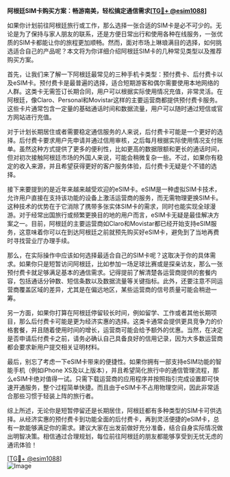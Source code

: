 **阿根廷SIM卡购买方案：畅游南美，轻松搞定通信需求[[TG💪+ @esim1088](https://t.me/s/esim1088)]**

如果你计划前往阿根廷旅行或工作，那么选择一张合适的SIM卡是必不可少的。无论是为了保持与家人朋友的联系，还是方便日常出行和使用各种在线服务，一张优质的SIM卡都能让你的旅程更加顺畅。然而，面对市场上琳琅满目的选择，如何挑选适合自己的产品呢？本文将为你详细介绍阿根廷SIM卡的几种常见类型以及推荐购买方案。

首先，让我们来了解一下阿根廷最常见的三种手机卡类型：预付费卡、后付费卡以及eSIM卡。预付费卡是最普遍的选择，适合短期游客和偶尔需要使用本地网络的人群。这类卡无需签订长期合同，用户可以根据实际使用情况充值，非常灵活。在阿根廷，像Claro、Personal和Movistar这样的主要运营商都提供预付费卡服务。这些卡片通常包含一定量的基础通话时间和数据流量，用户可以随时通过短信或官方网站进行充值。

对于计划长期居住或者需要稳定通信服务的人来说，后付费卡可能是一个更好的选择。后付费卡要求用户先申请并通过信用审核，之后每月根据实际使用情况支付账单。虽然这种方式提供了更多的便利性，比如更高的数据限额和更长的通话时间，但对初次接触阿根廷市场的外国人来说，可能会稍微复杂一些。不过，如果你有稳定的收入来源，并且希望获得更好的客户服务体验，后付费卡无疑是个不错的选择。

接下来要提到的是近年来越来越受欢迎的eSIM卡。eSIM是一种虚拟SIM卡技术，允许用户直接在支持该功能的设备上激活运营商的服务，而无需物理更换SIM卡。这种技术的优势在于它消除了携带多张实体SIM卡的需求，同时也能实现全球漫游。对于经常出国旅行或频繁更换目的地的用户而言，eSIM卡无疑是最佳解决方案之一。目前，阿根廷的主要运营商如Claro和Movistar都已经开始支持eSIM服务，这意味着你可以在到达阿根廷之前就预先购买好eSIM卡，避免到了当地再费时寻找营业厅办理手续。

那么，在实际操作中应该如何选择最适合自己的SIM卡呢？这取决于你的具体需求。如果你只是短暂访问阿根廷，比如参加一场足球比赛或是探亲访友，那么一张预付费卡就足够满足基本的通信需求。记得提前了解清楚各运营商提供的套餐内容，包括通话分钟数、短信条数以及数据流量等关键指标。此外，还要注意不同运营商覆盖区域的差异，尤其是在偏远地区，某些运营商的信号质量可能会稍逊一筹。

另一方面，如果你打算在阿根廷停留较长时间，例如留学、工作或者其他长期项目，那么后付费卡可能是更为经济实惠的选择。这类卡通常会提供更具竞争力的价格套餐，并且随着使用时间的增长，运营商可能会给予额外的优惠。当然，在决定是否申请后付费卡之前，请务必确认自己具备良好的信用记录，因为大多数运营商都会要求新用户提交相关证明材料。

最后，别忘了考虑一下eSIM卡带来的便捷性。如果你拥有一部支持eSIM功能的智能手机（例如iPhone XS及以上版本），并且希望简化旅行中的通信管理流程，那么eSIM卡绝对值得一试。只需下载运营商的应用程序并按照指引完成设置即可快速开通服务，整个过程简单快捷。而且由于eSIM卡不占用物理空间，因此非常适合那些习惯于轻装上阵的旅行者。

综上所述，无论你是短暂停留还是长期居住，阿根廷都有多种类型的SIM卡可供选择。从经济实惠的预付费卡到功能全面的后付费卡，再到灵活便捷的eSIM卡，总有一款能够满足你的需求。建议大家在出发前做好充分准备，结合自身实际情况做出明智决策。相信通过合理规划，每位前往阿根廷的朋友都能够享受到无忧无虑的通讯体验！

[[TG💪+ @esim1088](https://t.me/s/esim1088)]  
![Image](https://i.postimg.cc/4NQfJmqS/Snipaste-2025-05-13-00-14-12.png)